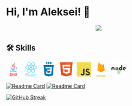 # Hi, I'm Aleksei! 👋

<div id="header" align="center">
  <img src="https://media.tenor.com/y2JXkY1pXkwAAAAM/cat-computer.gif" width="100"/>
</div>

## 🛠 Skills

<div>
  <img src="https://github.com/devicons/devicon/blob/master/icons/java/java-original-wordmark.svg" title="Java" alt="Java" width="40" height="40"/>&nbsp;
  <img src="https://github.com/devicons/devicon/blob/master/icons/react/react-original-wordmark.svg" title="React" alt="React" width="40" height="40"/>&nbsp;
  <img src="https://github.com/devicons/devicon/blob/master/icons/css3/css3-plain-wordmark.svg"  title="CSS3" alt="CSS" width="40" height="40"/>&nbsp;
  <img src="https://github.com/devicons/devicon/blob/master/icons/html5/html5-original.svg" title="HTML5" alt="HTML" width="40" height="40"/>&nbsp;
  <img src="https://github.com/devicons/devicon/blob/master/icons/javascript/javascript-original.svg" title="JavaScript" alt="JavaScript" width="40" height="40"/>&nbsp;
  <img src="https://github.com/devicons/devicon/blob/master/icons/firebase/firebase-plain-wordmark.svg" title="Firebase" alt="Firebase" width="40" height="40"/>&nbsp;
  <img src="https://github.com/devicons/devicon/blob/master/icons/nodejs/nodejs-original-wordmark.svg" title="NodeJS" alt="NodeJS" width="40" height="40"/>&nbsp;
</div>

[![Readme Card](https://github-readme-stats.vercel.app/api/pin/?username=AleksNau&repo=next-blog)](https://github.com/anuraghazra/github-readme-stats)
[![Readme Card](https://github-readme-stats.vercel.app/api/pin/?username=AleksNau&repo=my-new-portfolio)](https://github.com/anuraghazra/github-readme-stats)

[![GitHub Streak](https://github-readme-streak-stats.herokuapp.com?user=AleksNau)](https://git.io/streak-stats)